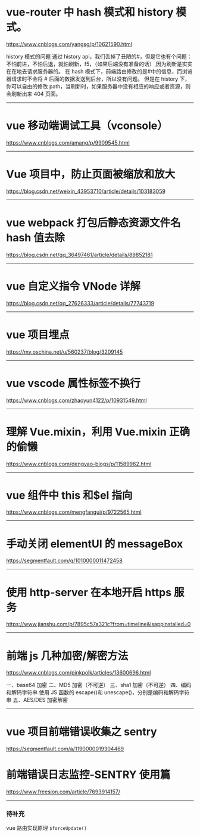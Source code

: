# vue-router 中 hash 模式和 history 模式。

https://www.cnblogs.com/yangsg/p/10621590.html

history 模式的问题
通过 history api，我们丢掉了丑陋的#，但是它也有个问题：不怕前进，不怕后退，就怕刷新，f5，（如果后端没有准备的话）,因为刷新是实实在在地去请求服务器的。
在 hash 模式下，前端路由修改的是#中的信息，而浏览器请求时不会将 # 后面的数据发送到后台，所以没有问题。
但是在 history 下，你可以自由的修改 path，当刷新时，如果服务器中没有相应的响应或者资源，则会刷新出来 404 页面。

---

# vue 移动端调试工具（vconsole）

https://www.cnblogs.com/amang/p/9909545.html

---

# Vue 项目中，防止页面被缩放和放大

https://blog.csdn.net/weixin_43953710/article/details/103183059

---

# vue webpack 打包后静态资源文件名 hash 值去除

https://blog.csdn.net/qq_36497461/article/details/89852181

---

# vue 自定义指令 VNode 详解

https://blog.csdn.net/qq_27626333/article/details/77743719

---

# vue 项目埋点

https://my.oschina.net/u/560237/blog/3209145

---

# vue vscode 属性标签不换行

https://www.cnblogs.com/zhaoyun4122/p/10931549.html

---

# 理解 Vue.mixin，利用 Vue.mixin 正确的偷懒

https://www.cnblogs.com/dengyao-blogs/p/11589962.html

---

# vue 组件中 this 和\$el 指向

https://www.cnblogs.com/mengfangui/p/9722565.html

---

# 手动关闭 elementUI 的 messageBox

https://segmentfault.com/q/1010000011472458

---

# 使用 http-server 在本地开启 https 服务

https://www.jianshu.com/p/7895c57a321c?from=timeline&isappinstalled=0

---

# 前端 js 几种加密/解密方法

https://www.cnblogs.com/pinkpolk/articles/13600696.html

一、base64 加密
二、MD5 加密（不可逆）
三、sha1 加密（不可逆）
四、编码和解码字符串
使用 JS 函数的 escape()和 unescape()，分别是编码和解码字符串
五、AES/DES 加密解密

---

# vue 项目前端错误收集之 sentry

https://segmentfault.com/a/1190000019304469

# 前端错误日志监控-SENTRY 使用篇

https://www.freesion.com/article/7693914157/

---

### 待补充

vue 路由实现原理
`$forceUpdate()`

